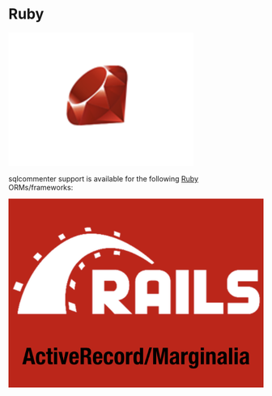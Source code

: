 # Ruby
![](../images/ruby-logo.png)

sqlcommenter support is available for the following [Ruby](https://www.ruby-lang.org/en/) ORMs/frameworks:

[![](../images/activerecord_marginalia-logo.png)](ruby-on-rails)

<style>
    img[src*='/activerecord_marginalia-logo.png']{
        max-width: 30%;
        float: None;
        margin:0 2%;
    }

</style>
